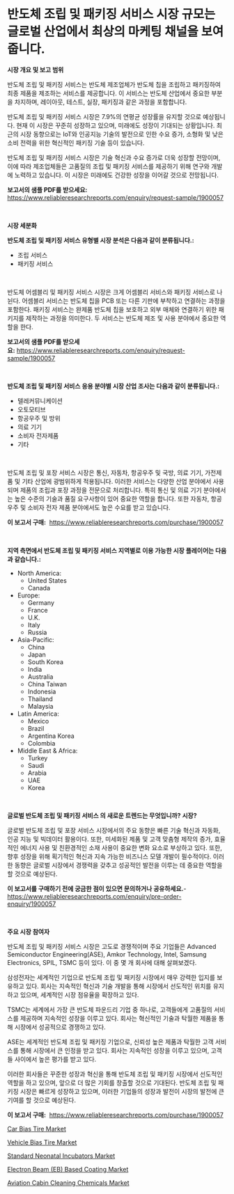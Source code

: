 <p><h1>반도체 조립 및 패키징 서비스 시장 규모는 글로벌 산업에서 최상의 마케팅 채널을 보여줍니다.</h1></p><p><strong>시장 개요 및 보고 범위</strong></p>
<p><p>반도체 조립 및 패키징 서비스는 반도체 제조업체가 반도체 칩을 조립하고 패키징하여 최종 제품을 제조하는 서비스를 제공합니다. 이 서비스는 반도체 산업에서 중요한 부분을 차지하며, 레이아웃, 테스트, 실장, 패키징과 같은 과정을 포함합니다. </p><p>반도체 조립 및 패키징 서비스 시장은 7.9%의 연평균 성장률을 유지할 것으로 예상됩니다. 현재 이 시장은 꾸준히 성장하고 있으며, 미래에도 성장이 기대되는 상황입니다. 최근의 시장 동향으로는 IoT와 인공지능 기술의 발전으로 인한 수요 증가, 소형화 및 낮은 소비 전력을 위한 혁신적인 패키징 기술 등이 있습니다.</p><p>반도체 조립 및 패키징 서비스 시장은 기술 혁신과 수요 증가로 더욱 성장할 전망이며, 이에 따라 제조업체들은 고품질의 조립 및 패키징 서비스를 제공하기 위해 연구와 개발에 노력하고 있습니다. 이 시장은 미래에도 건강한 성장을 이어갈 것으로 전망됩니다.</p></p>
<p><strong>보고서의 샘플 PDF를 받으세요:</strong> <a href="https://www.reliableresearchreports.com/enquiry/request-sample/1900057">https://www.reliableresearchreports.com/enquiry/request-sample/1900057</a></p>
<p>&nbsp;</p>
<p><strong>시장 세분화</strong></p>
<p><strong>반도체 조립 및 패키징 서비스 유형별 시장 분석은 다음과 같이 분류됩니다.:</strong></p>
<p><ul><li>조립 서비스</li><li>패키징 서비스</li></ul></p>
<p>&nbsp;</p>
<p><p>반도체 어셈블리 및 패키징 서비스 시장은 크게 어셈블리 서비스와 패키징 서비스로 나뉜다. 어셈블리 서비스는 반도체 칩을 PCB 또는 다른 기판에 부착하고 연결하는 과정을 포함한다. 패키징 서비스는 완제품 반도체 칩을 보호하고 외부 매체와 연결하기 위한 패키지를 제작하는 과정을 의미한다. 두 서비스는 반도체 제조 및 사용 분야에서 중요한 역할을 한다.</p></p>
<p><strong>보고서의 샘플 PDF를 받으세요:</strong>&nbsp;<a href="https://www.reliableresearchreports.com/enquiry/request-sample/1900057">https://www.reliableresearchreports.com/enquiry/request-sample/1900057</a></p>
<p>&nbsp;</p>
<p><strong> 반도체 조립 및 패키징 서비스 응용 분야별 시장 산업 조사는 다음과 같이 분류됩니다.:</strong></p>
<p><ul><li>텔레커뮤니케이션</li><li>오토모티브</li><li>항공우주 및 방위</li><li>의료 기기</li><li>소비자 전자제품</li><li>기타</li></ul></p>
<p>&nbsp;</p>
<p><p>반도체 조립 및 포장 서비스 시장은 통신, 자동차, 항공우주 및 국방, 의료 기기, 가전제품 및 기타 산업에 광범위하게 적용됩니다. 이러한 서비스는 다양한 산업 분야에서 사용되며 제품의 조립과 포장 과정을 전문으로 처리합니다. 특히 통신 및 의료 기기 분야에서는 높은 수준의 기술과 품질 요구사항이 있어 중요한 역할을 합니다. 또한 자동차, 항공우주 및 소비자 전자 제품 분야에서도 높은 수요를 받고 있습니다.</p></p>
<p><strong>이 보고서 구매:</strong>&nbsp; <a href="https://www.reliableresearchreports.com/purchase/1900057">https://www.reliableresearchreports.com/purchase/1900057</a></p>
<p>&nbsp;</p>
<p><strong>지역 측면에서 반도체 조립 및 패키징 서비스 지역별로 이용 가능한 시장 플레이어는 다음과 같습니다.:</strong></p>
<p><ul>
    <li>
        North America:
        <ul>
            <li>United States</li>
            <li>Canada</li>
        </ul>
    </li>
    <li>
        Europe:
        <ul>
            <li>Germany</li>
            <li>France</li>
            <li>U.K.</li>
            <li>Italy</li>
            <li>Russia</li>
        </ul>
    </li>
    <li>
        Asia-Pacific:
        <ul>
            <li>China</li>
            <li>Japan</li>
            <li>South Korea</li>
            <li>India</li>
            <li>Australia</li>
            <li>China Taiwan</li>
            <li>Indonesia</li>
            <li>Thailand</li>
            <li>Malaysia</li>
        </ul>
    </li>
    <li>
        Latin America:
        <ul>
            <li>Mexico</li>
            <li>Brazil</li>
            <li>Argentina Korea</li>
            <li>Colombia</li>
        </ul>
    </li>
    <li>
        Middle East & Africa:
        <ul>
            <li>Turkey</li>
            <li>Saudi</li>
            <li>Arabia</li>
            <li>UAE</li>
            <li>Korea</li>
        </ul>
    </li>
    </ul></p>
<p>&nbsp;</p>
<p><strong>글로벌 반도체 조립 및 패키징 서비스 의 새로운 트렌드는 무엇입니까? 시장?</strong></p>
<p><p>글로벌 반도체 조립 및 포장 서비스 시장에서의 주요 동향은 빠른 기술 혁신과 자동화, 인공 지능 및 빅데이터 활용이다. 또한, 미세화된 제품 및 고객 맞춤형 제작의 증가, 효율적인 에너지 사용 및 친환경적인 소재 사용이 중요한 변화 요소로 부상하고 있다. 또한, 향후 성장을 위해 획기적인 혁신과 지속 가능한 비즈니스 모델 개발이 필수적이다. 이러한 동향은 글로벌 시장에서 경쟁력을 갖추고 성공적인 발전을 이루는 데 중요한 역할을 할 것으로 예상된다.</p></p>
<p><strong>이 보고서를 구매하기 전에 궁금한 점이 있으면 문의하거나 공유하세요.</strong>- <a href="https://www.reliableresearchreports.com/enquiry/pre-order-enquiry/1900057">https://www.reliableresearchreports.com/enquiry/pre-order-enquiry/1900057</a></p>
<p>&nbsp;</p>
<p><strong>주요 시장 참여자</strong></p>
<p><p>반도체 조립 및 패키징 서비스 시장은 고도로 경쟁적이며 주요 기업들은 Advanced Semiconductor Engineering(ASE), Amkor Technology, Intel, Samsung Electronics, SPIL, TSMC 등이 있다. 이 중 몇 개 회사에 대해 살펴보겠다.</p><p>삼성전자는 세계적인 기업으로 반도체 조립 및 패키징 시장에서 매우 강력한 입지를 보유하고 있다. 회사는 지속적인 혁신과 기술 개발을 통해 시장에서 선도적인 위치를 유지하고 있으며, 세계적인 시장 점유율을 확장하고 있다.</p><p>TSMC는 세계에서 가장 큰 반도체 파운드리 기업 중 하나로, 고객들에게 고품질의 서비스를 제공하며 지속적인 성장을 이루고 있다. 회사는 혁신적인 기술과 탁월한 제품을 통해 시장에서 성공적으로 경쟁하고 있다.</p><p>ASE는 세계적인 반도체 조립 및 패키징 기업으로, 신뢰성 높은 제품과 탁월한 고객 서비스를 통해 시장에서 큰 인정을 받고 있다. 회사는 지속적인 성장을 이루고 있으며, 고객들 사이에서 높은 평가를 받고 있다.</p><p>이러한 회사들은 꾸준한 성장과 혁신을 통해 반도체 조립 및 패키징 시장에서 선도적인 역할을 하고 있으며, 앞으로 더 많은 기회를 창출할 것으로 기대된다. 반도체 조립 및 패키징 시장은 빠르게 성장하고 있으며, 이러한 기업들의 성장과 발전이 시장의 발전에 큰 기여를 할 것으로 예상된다.</p></p>
<p><strong>이 보고서 구매:</strong>&nbsp;&nbsp;<a href="https://www.reliableresearchreports.com/purchase/1900057">https://www.reliableresearchreports.com/purchase/1900057</a></p>
<p><p><a href="https://view.publitas.com/reportprime-1/global-car-bias-tire-market-by-types-applications-and-major-players-with-regional-growth-rate-analysis-and-development-situation-from-2024-to-2031/">Car Bias Tire Market</a></p><p><a href="https://view.publitas.com/reportprime-1/vehicle-bias-tire-market-insights-market-players-and-forecast-till-2031/">Vehicle Bias Tire Market</a></p><p><a href="https://github.com/nicoletavirag/Market-Research-Report-List-2/blob/main/standard-neonatal-incubators-market.md">Standard Neonatal Incubators Market</a></p><p><a href="https://valiant-lunge-8fe.notion.site/Electron-Beam-EB-Based-Coating-Market-Size-Global-Industry-Overview-Market-Segmentation-and-Fore-ab9a04eb98d548bbab8c1ee976b7e88a">Electron Beam (EB) Based Coating Market</a></p><p><a href="https://picayune-night-cbd.notion.site/Aviation-Cabin-Cleaning-Chemicals-Market-Size-and-Examines-its-Market-Scope-with-a-Primary-Focus-o-a808cc3e4e2e4258ac55bca65f1b5b6e">Aviation Cabin Cleaning Chemicals Market</a></p></p>
